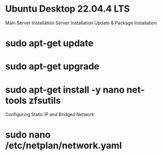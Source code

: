 # Ubuntu Desktop 22.04.4 LTS
Main Server Installation
Server Installation
Update & Package Installation
# sudo apt-get update
# sudo apt-get upgrade

# sudo apt-get install -y nano net-tools zfsutils
Configuring Static IP and Bridged Network
# sudo nano /etc/netplan/network.yaml

<!--stackedit_data:
eyJoaXN0b3J5IjpbLTg5OTI4MTQwNCwxMDQ2MzkyNjk3XX0=
-->